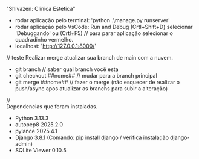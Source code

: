 ﻿"Shivazen: Clinica Estetica"

* rodar aplicação pelo terminal: 'python .\manage.py runserver'
* rodar aplicação pelo VsCode: Run and Debug (Crtl+Shift+D) selecionar 'Debuggando' ou (Crtl+F5) 
    // para parar aplicação selecionar o quadradinho vermelho.
* localhost: 'http://127.0.0.1:8000/'

//  teste 
Realizar merge 
atualizar sua branch de main com a nuvem.
* git branch // saber qual branch você esta
* git checkout ##nome## // mudar para a branch principal
* git merge ##nome## // fazer o merge (não esquecer de realizar o push/async apos atualizar as branchs para subir a alteração)

//  
Dependencias que foram instaladas.
* Python 3.13.3
* autopep8 2025.2.0
* pylance 2025.4.1
* Django 3.8.1 (Comando: pip install django / verifica instalação django-admin)
* SQLite Viewer 0.10.5
